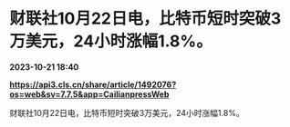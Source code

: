 # 财联社10月22日电，比特币短时突破3万美元，24小时涨幅1.8%。

**2023-10-21 18:40**

**https://api3.cls.cn/share/article/1492076?os=web&sv=7.7.5&app=CailianpressWeb**

财联社10月22日电，比特币短时突破3万美元，24小时涨幅1.8%。
